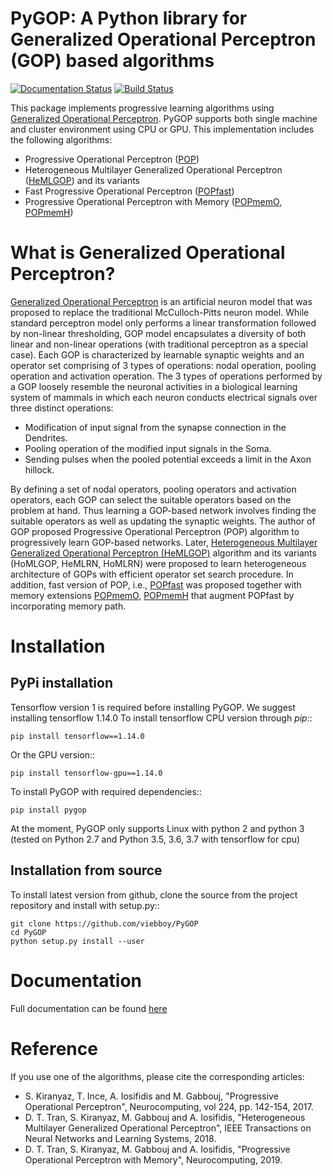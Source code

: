 # PyGOP: A Python library for Generalized Operational Perceptron (GOP) based algorithms
[![Documentation Status](https://readthedocs.org/projects/pygop/badge/?version=latest)](http://pygop.readthedocs.io/en/latest/?badge=latest)
[![Build Status](https://travis-ci.org/viebboy/PyGOP.svg?branch=master)](https://travis-ci.org/viebboy/PyGOP)

This package implements progressive learning algorithms using [Generalized Operational Perceptron](https://www.sciencedirect.com/science/article/pii/S0925231216312851). PyGOP supports both single machine and cluster environment using CPU or GPU. This implementation includes the following algorithms:

* Progressive Operational Perceptron ([POP](https://www.sciencedirect.com/science/article/pii/S0925231216312851))
* Heterogeneous Multilayer Generalized Operational Perceptron ([HeMLGOP](https://arxiv.org/abs/1804.05093)) and its variants
* Fast Progressive Operational Perceptron ([POPfast](https://arxiv.org/abs/1808.06377)) 
* Progressive Operational Perceptron with Memory ([POPmemO](https://arxiv.org/abs/1808.06377), [POPmemH](https://arxiv.org/abs/1808.06377))




What is Generalized Operational Perceptron?
===========================================


[Generalized Operational Perceptron](https://www.sciencedirect.com/science/article/pii/S0925231216312851) is an artificial neuron model that was proposed to replace the traditional McCulloch-Pitts neuron model. While standard perceptron model only performs a linear transformation followed by non-linear thresholding, GOP model encapsulates a diversity of both linear and non-linear operations (with traditional perceptron as a special case). Each GOP is characterized by learnable synaptic weights and an operator set comprising of 3 types of operations: nodal operation, pooling operation and activation operation. The 3 types of operations performed by a GOP loosely resemble the neuronal activities in a biological learning system of mammals in which each neuron conducts electrical signals over three distinct operations:

* Modification of input signal from the synapse connection in the Dendrites.
* Pooling operation of the modified input signals in the Soma.
* Sending pulses when the pooled potential exceeds a limit in the Axon hillock.

By defining a set of nodal operators, pooling operators and activation operators, each GOP can select the suitable operators based on the problem at hand. Thus learning a GOP-based network involves finding the suitable operators as well as updating the synaptic weights. The author of GOP proposed Progressive Operational Perceptron (POP) algorithm to progressively learn GOP-based networks. Later, [Heterogeneous Multilayer Generalized Operational Perceptron (HeMLGOP)](https://arxiv.org/pdf/1804.05093.pdf) algorithm and its variants (HoMLGOP, HeMLRN, HoMLRN) were proposed to learn heterogeneous architecture of GOPs with efficient operator set search procedure. In addition, fast version of POP, i.e., [POPfast](https://arxiv.org/pdf/1808.06377.pdf) was proposed together with memory extensions [POPmemO](https://arxiv.org/pdf/1808.06377.pdf), [POPmemH](https://arxiv.org/pdf/1808.06377.pdf) that augment POPfast by incorporating memory path.

Installation
============

PyPi installation
-----------------

Tensorflow version 1 is required before installing PyGOP. We suggest installing tensorflow 1.14.0 
To install tensorflow CPU version through *pip*::

    pip install tensorflow==1.14.0

Or the GPU version::

    pip install tensorflow-gpu==1.14.0

To install PyGOP with required dependencies::

    pip install pygop

At the moment, PyGOP only supports Linux with python 2 and python 3 (tested on Python 2.7 and Python 3.5, 3.6, 3.7 with tensorflow for cpu)

Installation from source
------------------------

To install latest version from github, clone the source from the project repository and install with setup.py::

    git clone https://github.com/viebboy/PyGOP
    cd PyGOP
    python setup.py install --user
 

Documentation
=============

Full documentation can be found [here](https://pygop.readthedocs.io)


Reference
=========

If you use one of the algorithms, please cite the corresponding articles:

* S. Kiranyaz, T. Ince, A. Iosifidis and M. Gabbouj, "Progressive Operational Perceptron", Neurocomputing, vol 224, pp. 142-154, 2017.
* D. T. Tran, S. Kiranyaz, M. Gabbouj and A. Iosifidis, "Heterogeneous Multilayer Generalized Operational Perceptron", IEEE Transactions on Neural Networks and Learning Systems, 2018.
* D. T. Tran, S. Kiranyaz, M. Gabbouj and A. Iosifidis, "Progressive Operational Perceptron with Memory", Neurocomputing, 2019.


